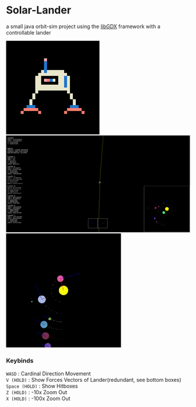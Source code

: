 # Solar-Lander
a small java orbit-sim project using the [libGDX](https://libgdx.com/) framework with a controllable lander 

![](assets/preview.png)
![](assets/preview2(new).png)
![](assets/preview3(fixed).gif)
### Keybinds
```WASD``` : Cardinal Direction Movement \
```V (HOLD)``` : Show Forces Vectors of Lander(redundant, see bottom boxes) \
```Space (HOLD)``` : Show Hitboxes \
```Z (HOLD)``` : -10x Zoom Out \
```X (HOLD)``` : -100x Zoom Out